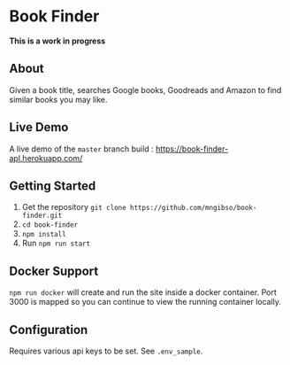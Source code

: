 # Book Finder
**This is a work in progress**

## About
Given a book title, searches Google books, Goodreads and Amazon to find similar books you may like.

## Live Demo
A live demo of the `master` branch build : https://book-finder-apl.herokuapp.com/

## Getting Started
1. Get the repository `git clone https://github.com/mngibso/book-finder.git`
2. `cd book-finder`
3. `npm install`
3. Run `npm run start`

## Docker Support
`npm run docker` will create and run the site inside a docker container. Port 3000 is mapped so you can continue to view the running container locally.

## Configuration
Requires various api keys to be set.  See `.env_sample`.
